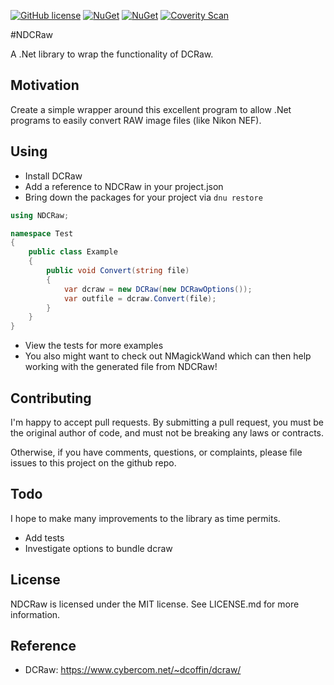 [![GitHub license](https://img.shields.io/github/license/mashape/apistatus.svg)](https://github.com/AerisG222/NDCRaw/blob/master/LICENSE.md)
[![NuGet](https://img.shields.io/nuget/dt/NDCRaw.svg)](https://www.nuget.org/packages/NDCRaw/)
[![NuGet](https://img.shields.io/nuget/v/NDCRaw.svg)](https://www.nuget.org/packages/NDCRaw/)
[![Coverity Scan](https://img.shields.io/coverity/scan/7993.svg)](https://scan.coverity.com/projects/aerisg222-ndcraw)

#NDCRaw

A .Net library to wrap the functionality of DCRaw.

## Motivation
Create a simple wrapper around this excellent program to allow
.Net programs to easily convert RAW image files (like Nikon NEF).

## Using
- Install DCRaw
- Add a reference to NDCRaw in your project.json
- Bring down the packages for your project via `dnu restore`

```csharp
using NDCRaw;

namespace Test
{
    public class Example
    {
        public void Convert(string file)
        {
            var dcraw = new DCRaw(new DCRawOptions());
            var outfile = dcraw.Convert(file);
        }
    }
}
```

- View the tests for more examples
- You also might want to check out NMagickWand which can then help
  working with the generated file from NDCRaw!

## Contributing
I'm happy to accept pull requests.  By submitting a pull request, you
must be the original author of code, and must not be breaking
any laws or contracts.

Otherwise, if you have comments, questions, or complaints, please file
issues to this project on the github repo.

## Todo
I hope to make many improvements to the library as time permits.
- Add tests
- Investigate options to bundle dcraw
  
## License
NDCRaw is licensed under the MIT license.  See LICENSE.md for more
information.

## Reference
- DCRaw: https://www.cybercom.net/~dcoffin/dcraw/
